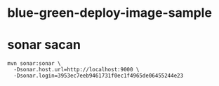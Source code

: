 # blue-green-deploy-image-sample

# sonar sacan

```
mvn sonar:sonar \
  -Dsonar.host.url=http://localhost:9000 \
  -Dsonar.login=3953ec7eeb9461731f0ec1f4965de06455244e23
```